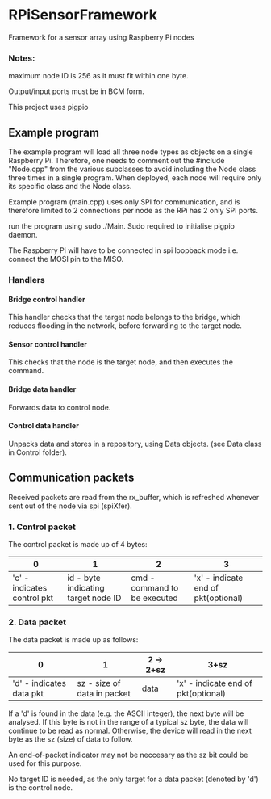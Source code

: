 # RPiSensorFramework
Framework for a sensor array using Raspberry Pi nodes

### Notes: 

maximum node ID is 256 as it must fit within one byte.

Output/input ports must be in BCM form.

This project uses pigpio

## Example program

The example program will load all three node types as objects on a single Raspberry Pi. Therefore, one needs to comment out the #include "Node.cpp" from the various subclasses to avoid including the Node class three times in a single program. When deployed, each node will require only its specific class and the Node class.

Example program (main.cpp) uses only SPI for communication, and is therefore limited to 2 connections per node as the RPi has 2 only SPI ports.

run the program using sudo ./Main. Sudo required to initialise pigpio daemon.

The Raspberry Pi will have to be connected in spi loopback mode i.e. connect the MOSI pin to the MISO. 

### Handlers

#### Bridge control handler

This handler checks that the target node belongs to the bridge, which reduces flooding in the network, before forwarding to the target node.

#### Sensor control handler

This checks that the node is the target node, and then executes the command.

#### Bridge data handler

Forwards data to control node.

#### Control data handler

Unpacks data and stores in a repository, using Data objects. (see Data class in Control folder).

## Communication packets

Received packets are read from the rx_buffer, which is refreshed whenever sent out of the node via spi (spiXfer).

### 1. Control packet

The control packet is made up of 4 bytes: 

|      0      |      1      |   2   |     3       |
| ----------- | ----------- | ----- | ------    |
| 'c' - indicates control pkt| id - byte indicating target node ID| cmd - command to be executed|'x' - indicate end of pkt(optional)|

### 2. Data packet

The data packet is made up as follows:

|      0      |      1      |   2 -> 2+sz  |     3+sz       |
| ----------- | ----------- | ----- | ------    |
| 'd' - indicates data pkt| sz - size of data in packet| data|'x' - indicate end of pkt(optional)|

If a 'd' is found in the data (e.g. the ASCII integer), the next byte will be analysed. If this byte is not in the range of a typical sz byte, the data will continue to be read as normal. Otherwise, the device will read in the next byte as the sz (size) of data to follow.

An end-of-packet indicator may not be neccesary as the sz bit could be used for this purpose.

No target ID is needed, as the only target for a data packet (denoted by 'd') is the control node.


